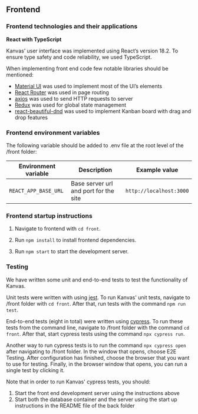 ## Frontend

### Frontend technologies and their applications

**React with TypeScript**

Kanvas’ user interface was implemented using React’s version 18.2. To ensure type safety and code reliability, we used TypeScript.

When implementing front end code few notable libraries should be mentioned:

-   [Material UI](https://mui.com/) was used to implement most of the UI’s elements
-   [React Router](https://reactrouter.com/en/main) was used in page routing
-   [axios](https://axios-http.com/) was used to send HTTP requests to server
-   [Redux](https://redux.js.org/) was used for global state management
-   [react-beautiful-dnd](https://github.com/atlassian/react-beautiful-dnd) was used to implement Kanban board with drag and drop features

### Frontend environment variables

The following variable should be added to .env file at the root level of the /front folder:

| Environment variable | Description                           | Example value           |
| -------------------- | ------------------------------------- | ----------------------- |
| `REACT_APP_BASE_URL` | Base server url and port for the site | `http://localhost:3000` |

### Frontend startup instructions

1. Navigate to frontend with `cd front`.

2. Run `npm install` to install frontend dependencies.

3. Run `npm start` to start the development server.

### Testing

We have written some unit and end-to-end tests to test the functionality of Kanvas.

Unit tests were written with using [jest](https://jestjs.io/). To run Kanvas' unit tests, navigate to /front folder with `cd front`. After that, run tests with the command `npm run test`.

End-to-end tests (eight in total) were written using [cypress](https://www.cypress.io/). To run these tests from the command line, navigate to /front folder with the command `cd front`. After that, start cypress tests using the command `npx cypress run`.

Another way to run cypress tests is to run the command `npx cypress open` after navigating to /front folder. In the window that opens, choose E2E Testing. After configuration has finished, choose the browser that you want to use for testing. Finally, in the browser window that opens, you can run a single test by clicking it.

Note that in order to run Kanvas' cypress tests, you should:

1. Start the front end development server using the instructions above
2. Start both the database container and the server using the start up instructions in the README file of the back folder
